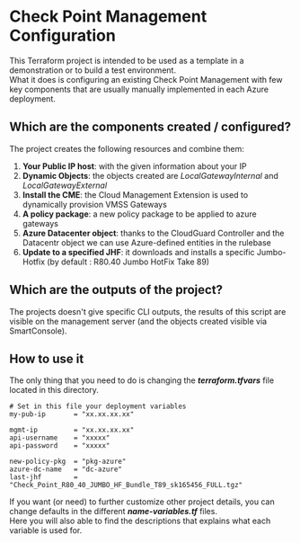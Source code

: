 # Check Point Management Configuration
This Terraform project is intended to be used as a template in a demonstration or to build a test environment.  
What it does is configuring an existing Check Point Management with few key components that are usually manually implemented in each Azure deployment.    
 


## Which are the components created / configured?
The project creates the following resources and combine them:
1. **Your Public IP host**: with the given information about your IP
2. **Dynamic Objects**: the objects created are *LocalGatewayInternal* and *LocalGatewayExternal*
3. **Install the CME**: the Cloud Management Extension is used to dynamically provision VMSS Gateways
4. **A policy package**: a new policy package to be applied to azure gateways
5. **Azure Datacenter object**: thanks to the CloudGuard Controller and the Datacentr object we can use Azure-defined entities in the rulebase
6. **Update to a specified JHF**: it downloads and installs a specific Jumbo-Hotfix (by default : R80.40 Jumbo HotFix Take 89)

## Which are the outputs of the project?
The projects doesn't give specific CLI outputs, the results of this script are visible on the management server (and the objects created visible via SmartConsole).

## How to use it
The only thing that you need to do is changing the __*terraform.tfvars*__ file located in this directory.

```hcl
# Set in this file your deployment variables
my-pub-ip       = "xx.xx.xx.xx"

mgmt-ip         = "xx.xx.xx.xx"
api-username    = "xxxxx"
api-password    = "xxxxx"

new-policy-pkg  = "pkg-azure"
azure-dc-name   = "dc-azure"
last-jhf        = "Check_Point_R80_40_JUMBO_HF_Bundle_T89_sk165456_FULL.tgz" 
```
If you want (or need) to further customize other project details, you can change defaults in the different __*name-variables.tf*__ files.   
Here you will also able to find the descriptions that explains what each variable is used for.